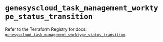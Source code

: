# `genesyscloud_task_management_worktype_status_transition`

Refer to the Terraform Registry for docs: [`genesyscloud_task_management_worktype_status_transition`](https://registry.terraform.io/providers/mypurecloud/genesyscloud/1.70.0/docs/resources/task_management_worktype_status_transition).
